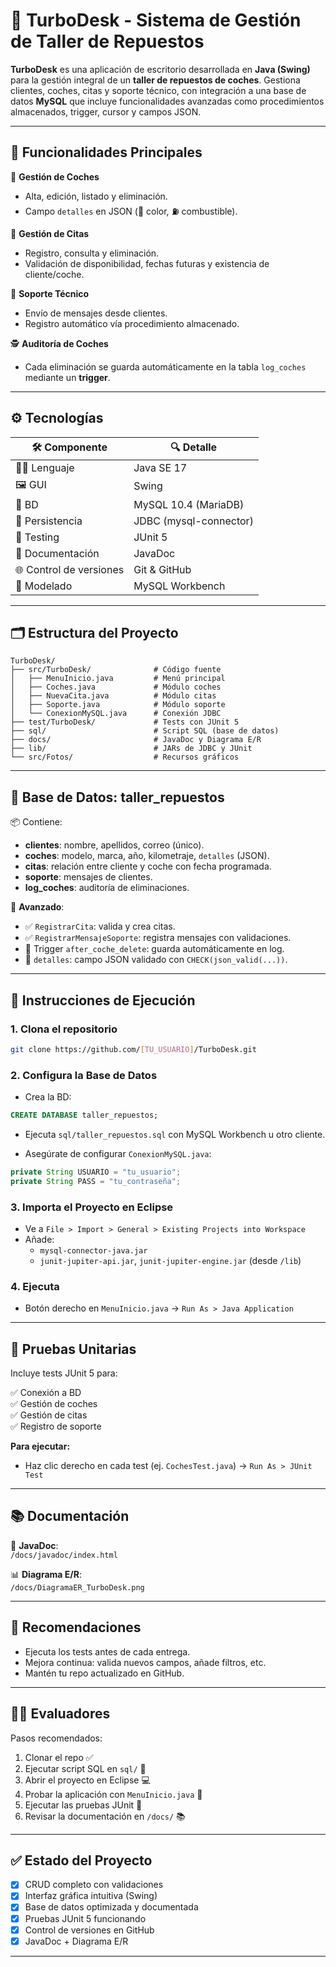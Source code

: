 
# 🚗 TurboDesk - Sistema de Gestión de Taller de Repuestos

**TurboDesk** es una aplicación de escritorio desarrollada en **Java (Swing)** para la gestión integral de un **taller de repuestos de coches**. Gestiona clientes, coches, citas y soporte técnico, con integración a una base de datos **MySQL** que incluye funcionalidades avanzadas como procedimientos almacenados, trigger, cursor y campos JSON.

---

## 🧩 Funcionalidades Principales

🔧 **Gestión de Coches**  
- Alta, edición, listado y eliminación.
- Campo `detalles` en JSON (🎨 color, ⛽ combustible).

📅 **Gestión de Citas**  
- Registro, consulta y eliminación.
- Validación de disponibilidad, fechas futuras y existencia de cliente/coche.

📨 **Soporte Técnico**  
- Envío de mensajes desde clientes.
- Registro automático vía procedimiento almacenado.

🕵️ **Auditoría de Coches**  
- Cada eliminación se guarda automáticamente en la tabla `log_coches` mediante un **trigger**.

---

## ⚙️ Tecnologías

| 🛠️ Componente | 🔍 Detalle |
|---------------|------------|
| 🧑‍💻 Lenguaje | Java SE 17 |
| 🖼️ GUI        | Swing |
| 🐬 BD         | MySQL 10.4 (MariaDB) |
| 🔗 Persistencia | JDBC (mysql-connector) |
| 🧪 Testing     | JUnit 5 |
| 📄 Documentación | JavaDoc |
| 🌐 Control de versiones | Git & GitHub |
| 🧠 Modelado | MySQL Workbench |

---

## 🗂️ Estructura del Proyecto

```
TurboDesk/
├── src/TurboDesk/              # Código fuente
│   ├── MenuInicio.java         # Menú principal
│   ├── Coches.java             # Módulo coches
│   ├── NuevaCita.java          # Módulo citas
│   ├── Soporte.java            # Módulo soporte
│   └── ConexionMySQL.java      # Conexión JDBC
├── test/TurboDesk/             # Tests con JUnit 5
├── sql/                        # Script SQL (base de datos)
├── docs/                       # JavaDoc y Diagrama E/R
├── lib/                        # JARs de JDBC y JUnit
└── src/Fotos/                  # Recursos gráficos
```

---

## 🧠 Base de Datos: taller_repuestos

📦 Contiene:

- **clientes**: nombre, apellidos, correo (único).
- **coches**: modelo, marca, año, kilometraje, `detalles` (JSON).
- **citas**: relación entre cliente y coche con fecha programada.
- **soporte**: mensajes de clientes.
- **log_coches**: auditoría de eliminaciones.

📌 **Avanzado**:

- ✅ `RegistrarCita`: valida y crea citas.
- ✅ `RegistrarMensajeSoporte`: registra mensajes con validaciones.
- 🔄 Trigger `after_coche_delete`: guarda automáticamente en log.
- 🧾 `detalles`: campo JSON validado con `CHECK(json_valid(...))`.

---

## 🚀 Instrucciones de Ejecución

### 1. Clona el repositorio
```bash
git clone https://github.com/[TU_USUARIO]/TurboDesk.git
```

### 2. Configura la Base de Datos

- Crea la BD:
```sql
CREATE DATABASE taller_repuestos;
```

- Ejecuta `sql/taller_repuestos.sql` con MySQL Workbench u otro cliente.

- Asegúrate de configurar `ConexionMySQL.java`:
```java
private String USUARIO = "tu_usuario";
private String PASS = "tu_contraseña";
```

### 3. Importa el Proyecto en Eclipse

- Ve a `File > Import > General > Existing Projects into Workspace`
- Añade:
  - `mysql-connector-java.jar`
  - `junit-jupiter-api.jar`, `junit-jupiter-engine.jar` (desde `/lib`)

### 4. Ejecuta

- Botón derecho en `MenuInicio.java` → `Run As > Java Application`

---

## 🧪 Pruebas Unitarias

Incluye tests JUnit 5 para:

✅ Conexión a BD  
✅ Gestión de coches  
✅ Gestión de citas  
✅ Registro de soporte

**Para ejecutar:**
- Haz clic derecho en cada test (ej. `CochesTest.java`) → `Run As > JUnit Test`

---

## 📚 Documentación

📄 **JavaDoc**:  
`/docs/javadoc/index.html`

📊 **Diagrama E/R**:  
`/docs/DiagramaER_TurboDesk.png`

---

## 🌱 Recomendaciones

- Ejecuta los tests antes de cada entrega.  
- Mejora continua: valida nuevos campos, añade filtros, etc.  
- Mantén tu repo actualizado en GitHub.

---

## 🧑‍🏫 Evaluadores

Pasos recomendados:
1. Clonar el repo ✅  
2. Ejecutar script SQL en `sql/` 🐬  
3. Abrir el proyecto en Eclipse 💻  
4. Probar la aplicación con `MenuInicio.java` 🎯  
5. Ejecutar las pruebas JUnit 🧪  
6. Revisar la documentación en `/docs/` 📚

---

## ✅ Estado del Proyecto

- [x] CRUD completo con validaciones
- [x] Interfaz gráfica intuitiva (Swing)
- [x] Base de datos optimizada y documentada
- [x] Pruebas JUnit 5 funcionando
- [x] Control de versiones en GitHub
- [x] JavaDoc + Diagrama E/R

---
